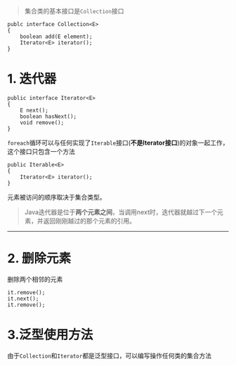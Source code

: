 
>集合类的基本接口是```Collection```接口

```
publc interface Collection<E>
{
    boolean add(E element);
    Iterator<E> iterator();
}
```


# 1. 迭代器
```
public interface Iterator<E>
{
    E next();
    boolean hasNext();
    void remove();
}
```
`foreach`循环可以与任何实现了`Iterable`接口(**不是Iterator接口**)的对象一起工作，这个接口只包含一个方法
```
public Iterable<E>
{
	Iterator<E> iterator();
}
```

元素被访问的顺序取决于集合类型。

>Java迭代器是位于**两个元素之间**，当调用next时，迭代器就越过下一个元素，并返回刚刚越过的那个元素的引用。


---


# 2. 删除元素
删除两个相邻的元素
```
it.remove();
it.next();
it.remove();
```

# 3.泛型使用方法
由于`Collection`和`Iterator`都是泛型接口，可以编写操作任何类的集合方法

